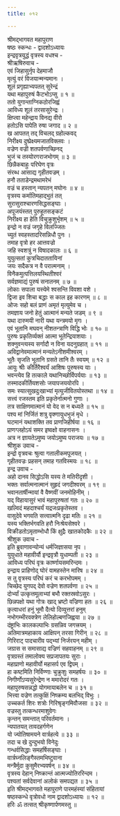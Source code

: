 ```yaml
---
title: ०१२

---
```

श्रीमद्‌भागवत महापुराण  
षष्ठः स्कन्धः - द्वादशोऽध्यायः  
इन्द्रवृत्रयुद्धं वृत्रस्य वधश्च -  
श्रीऋषिरुवाच -   
एवं जिहासुर्नृप देहमाजौ   
मृत्युं वरं विजयान्मन्यमानः ।   
शूलं प्रगृह्याभ्यपतत् सुरेन्द्रं   
यथा महापुरुषं कैटभोऽप्सु ॥ १ ॥  
ततो युगान्ताग्निकठोरजिह्वं   
आविध्य शूलं तरसासुरेन्द्रः ।   
क्षिप्त्वा महेन्द्राय विनद्य वीरो   
हतोऽसि पापेति रुषा जगाद ॥ २ ॥  
ख आपतत् तद् विचलद् ग्रहोल्कवद्   
निरीक्ष्य दुष्प्रेक्ष्यमजातविक्लवः ।   
वज्रेण वज्री शतपर्वणाच्छिनद्   
भुजं च तस्योरगराजभोगम् ॥ ३ ॥  
छिन्नैकबाहुः परिघेण वृत्रः   
संरब्ध आसाद्य गृहीतवज्रम् ।   
हनौ तताडेन्द्रमथामरेभं   
वज्रं च हस्तान् न्यपतन् मघोनः ॥ ४ ॥  
वृत्रस्य कर्मातिमहाद्भुतं तत्   
सुरासुराश्चारणसिद्धसङ्‌घाः ।   
अपूजयंस्तत् पुरुहूतसङ्‌कटं   
निरीक्ष्य हा हेति विचुक्रुशुर्भृशम् ॥ ५ ॥  
इन्द्रो न वज्रं जगृहे विलज्जितः   
च्युतं स्वहस्तादरिसन्निधौ पुनः ।   
तमाह वृत्रो हर आत्तवज्रो   
जहि स्वशत्रुं न विषादकालः ॥ ६ ॥  
युयुत्सतां कुत्रचिदाततायिनां   
जयः सदैकत्र न वै परात्मनाम् ।   
विनैकमुत्पत्तिलयस्थितीश्वरं   
सर्वज्ञमाद्यं पुरुषं सनातनम् ॥ ७ ॥  
लोकाः सपाला यस्येमे श्वसन्ति विवशा वशे ।   
द्विजा इव शिचा बद्धाः स काल इह कारणम् ॥ ८ ॥  
ओजः सहो बलं प्राणं अमृतं मृत्युमेव च ।   
तमज्ञाय जनो हेतुं आत्मानं मन्यते जडम् ॥ ९ ॥  
यथा दारुमयी नारी यथा यन्त्रमयो मृगः ।   
एवं भूतानि मघवन् नीशतन्त्राणि विद्धि भोः ॥ १० ॥  
पुरुषः प्रकृतिर्व्यक्तं आत्मा भूतेन्द्रियाशयाः ।   
शक्नुवन्त्यस्य सर्गादौ न विना यदनुग्रहात् ॥ ११ ॥  
अविद्वानेवमात्मानं मन्यतेऽनीशमीश्वरम् ।   
भूतैः सृजति भूतानि ग्रसते तानि तैः स्वयम् ॥ १२ ॥  
आयुः श्रीः कीर्तिरैश्वर्यं आशिषः पुरुषस्य याः ।   
भवन्त्येव हि तत्काले यथानिच्छोर्विपर्ययाः ॥ १३ ॥  
तस्मादकीर्तियशसोः जयापजययोरपि ।   
समः स्यात्सुखदुःखाभ्यां मृत्युजीवितयोस्तथा ॥ १४ ॥  
सत्त्वं रजस्तम इति प्रकृतेर्नात्मनो गुणाः ।   
तत्र साक्षिणमात्मानं यो वेद स न बध्यते ॥ १५ ॥  
पश्य मां निर्जितं शत्रु वृक्णायुधभुजं मृधे ।   
घटमानं यथाशक्ति तव प्राणजिहीर्षया ॥ १६ ॥  
प्राणग्लहोऽयं समर इष्वक्षो वाहनासनः ।   
अत्र न ज्ञायतेऽमुष्य जयोऽमुष्य पराजयः ॥ १७ ॥  
श्रीशुक उवाच -   
इन्द्रो वृत्रवचः श्रुत्वा गतालीकमपूजयत् ।   
गृहीतवज्रः प्रहसन् तमाह गतविस्मयः ॥ १८ ॥  
इन्द्र उवाच -   
अहो दानव सिद्धोऽसि यस्य ते मतिरीदृशी ।   
भक्तः सर्वात्मनात्मानं सुहृदं जगदीश्वरम् ॥ १९ ॥  
भवानतार्षीन्मायां वै वैष्णवीं जनमोहिनीम् ।   
यद् विहायासुरं भावं महापुरुषतां गतः ॥ २० ॥  
खल्विदं महदाश्चर्यं यद्रजःप्रकृतेस्तव ।   
वासुदेवे भगवति सत्त्वात्मनि दृढा मतिः ॥ २१ ॥  
यस्य भक्तिर्भगवति हरौ निःश्रेयसेश्वरे ।   
विक्रीडतोऽमृताम्भोधौ किं क्षुद्रैः खातकोदकैः ॥ २२ ॥  
श्रीशुक उवाच -   
इति ब्रुवाणावन्योन्यं धर्मजिज्ञासया नृप ।   
युयुधाते महावीर्यौ इन्द्रवृत्रौ युधाम्पती ॥ २३ ॥  
आविध्य परिघं वृत्रः कार्ष्णायसमरिन्दमः ।   
इन्द्राय प्राहिणोद् घोरं वामहस्तेन मारिष ॥ २४ ॥  
स तु वृत्रस्य परिघं करं च करभोपमम् ।   
चिच्छेद युगपद् देवो वज्रेण शतपर्वणा ॥ २५ ॥  
दोर्भ्यां उत्कृत्तमूलाभ्यां बभौ रक्तस्रवोऽसुरः ।   
छिन्नपक्षो यथा गोत्रः खाद् भ्रष्टो वज्रिणा हतः ॥ २६ ॥  
कृत्वाधरां हनुं भूमौ दैत्यो दिव्युत्तरां हनुम्   
नभोगम्भीरवक्त्रेण लेलिहोल्बणजिह्वया ॥ २७ ॥   
दंष्ट्राभिः कालकल्पाभिः ग्रसन्निव जगत्त्रयम् ।   
अतिमात्रमहाकाय आक्षिपन् तरसा गिरीन् ॥ २८ ॥   
गिरिराट् पादचारीव पद्भ्यां निर्जरयन् महीम् ।   
जग्रास स समासाद्य वज्रिणं सहवाहनम् ॥ २९ ॥   
वृत्रग्रस्तं तमालोक्य सप्रजापतयः सुराः ।   
महाप्राणो महावीर्यो महासर्प एव द्विपम् ।   
हा कष्टमिति निर्विण्णाः चुक्रुशुः समहर्षयः ॥ ३० ॥   
निगीर्णोऽप्यसुरेन्द्रेण न ममारोदरं गतः ।   
महापुरुषसन्नद्धो योगमायाबलेन च ॥ ३१ ॥  
भित्त्वा वज्रेण तत्कुक्षिं निष्क्रम्य बलभिद् विभुः ।   
उच्चकर्त शिरः शत्रोः गिरिश्रृङ्‌गमिवौजसा ॥ ३२ ॥  
वज्रस्तु तत्कन्धरमाशुवेगः   
कृन्तन् समन्तात् परिवर्तमानः ।   
न्यपातयत् तावदहर्गणेन   
यो ज्योतिषामयने वार्त्रहत्ये ॥ ३३ ॥  
तदा च खे दुन्दुभयो विनेदुः   
गन्धर्वसिद्धाः समहर्षिसङ्‌घाः ।   
वार्त्रघ्नलिङ्‌गैस्तमभिष्टुवाना   
मन्त्रैर्मुदा कुसुमैरभ्यवर्षन् ॥ ३४ ॥  
वृत्रस्य देहान् निष्क्रान्तं आत्मज्योतिररिन्दम ।   
पश्यतां सर्वदेवानां अलोकं समपद्यत ॥ ३५ ॥  
इति श्रीमद्‌भागवते महापुराणे पारमहंस्यां संहितायां   
षष्ठस्कन्धे वृत्रोवधो नाम द्वादशोऽध्यायः ॥ १२ ॥   
हरिः ॐ तत्सत् श्रीकृष्णार्पणमस्तु ॥ 